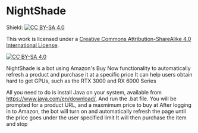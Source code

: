 # NightShade

Shield: [![CC BY-SA 4.0][cc-by-sa-shield]][cc-by-sa]

This work is licensed under a
[Creative Commons Attribution-ShareAlike 4.0 International License][cc-by-sa].

[![CC BY-SA 4.0][cc-by-sa-image]][cc-by-sa]

[cc-by-sa]: http://creativecommons.org/licenses/by-sa/4.0/
[cc-by-sa-image]: https://licensebuttons.net/l/by-sa/4.0/88x31.png
[cc-by-sa-shield]: https://img.shields.io/badge/License-CC%20BY--SA%204.0-lightgrey.svg

NightShade is a bot using Amazon's Buy Now functionality to automatically refresh a product and purchase it at a specific price
It can help users obtain hard to get GPUs, such as the RTX 3000 and RX 6000 Series

All you need to do is install Java on your system,
available from https://www.java.com/en/download/,
And run the .bat file. You will be prompted for a product URL, and a maxmimum price to buy at
After logging in to Amazon, the bot will turn on and automatically refresh the page until the price goes under the user specified limit
It will then purchase the item and stop


